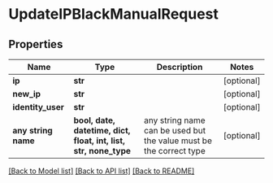 # UpdateIPBlackManualRequest


## Properties
Name | Type | Description | Notes
------------ | ------------- | ------------- | -------------
**ip** | **str** |  | [optional] 
**new_ip** | **str** |  | [optional] 
**identity_user** | **str** |  | [optional] 
**any string name** | **bool, date, datetime, dict, float, int, list, str, none_type** | any string name can be used but the value must be the correct type | [optional]

[[Back to Model list]](../README.md#documentation-for-models) [[Back to API list]](../README.md#documentation-for-api-endpoints) [[Back to README]](../README.md)


